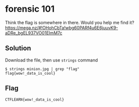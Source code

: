 # forensic 101

Think the flag is somewhere in there. Would you help me find it? https://mega.nz/#!OHohCbTa!wbg60PARf4u6E6juuvK9-aDRe_bgEL937VO01EImM7c

## Solution

Download the file, then use `strings` command

```
$ strings minion.jpg | grep "flag"
flag{wow!_data_is_cool}
```

## Flag
    CTFLEARN{wow!_data_is_cool}